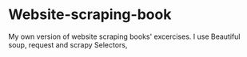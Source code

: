 # Website-scraping-book
My own version of website scraping books' excercises. I use Beautiful soup, request and scrapy Selectors, 
